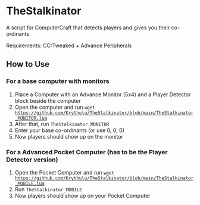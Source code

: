 # TheStalkinator
A script for ComputerCraft that detects players and gives you their co-ordinants

Requirements: CC:Tweaked + Advance Peripherals

## How to Use

### For a base computer with monitors

1. Place a Computer with an Advance Monitor (5x4) and a Player Detector block beside the computer
2. Open the computer and run <code>wget https://github.com/Krythulu/TheStalkinator/blob/main/TheStalkinator_MONITOR.lua</code>
4. After that, run <code>TheStalkinator_MONITOR</code>
5. Enter your base co-ordinants (or use 0, 0, 0)
6. Now players should show up on the monitor

### For a Advanced Pocket Computer (has to be the Player Detector version)

1. Open the Pocket Computer and run <code>wget https://github.com/Krythulu/TheStalkinator/blob/main/TheStalkinator_MOBILE.lua</code>
2. Run <code>TheStalkinator_MOBILE</code>
3. Now players should show up on your Pocket Computer

